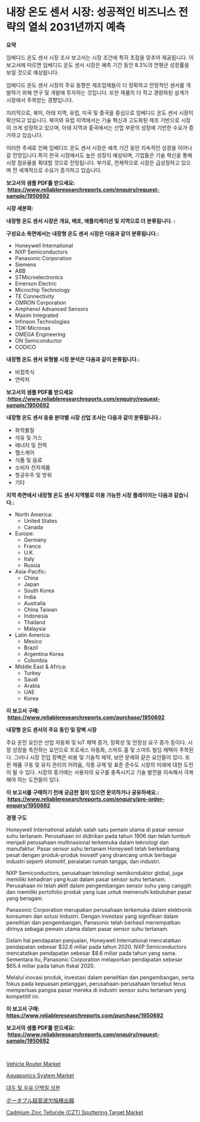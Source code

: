 <p><h1>내장 온도 센서 시장: 성공적인 비즈니스 전략의 열쇠 2031년까지 예측</h1></p><p><strong>요약</strong></p>
<p><p>임베디드 온도 센서 시장 조사 보고서는 시장 조건에 특히 초점을 맞추어 제공됩니다. 이 보고서에 따르면 임베디드 온도 센서 시장은 예측 기간 동안 8.3%의 연평균 성장률을 보일 것으로 예상됩니다.</p><p>임베디드 온도 센서 시장의 주요 동향은 제조업체들이 더 정확하고 안정적인 센서를 개발하기 위해 연구 및 개발에 투자하는 것입니다. 또한 제품의 더 작고 경량화된 설계가 시장에서 주목받는 경향입니다.</p><p>지리적으로, 북미, 아태 지역, 유럽, 미국 및 중국을 중심으로 임베디드 온도 센서 시장이 확산되고 있습니다. 북미와 유럽 지역에서는 기술 혁신과 고도화된 제조 기반으로 시장이 크게 성장하고 있으며, 아태 지역과 중국에서는 산업 부문의 성장에 기반한 수요가 증가하고 있습니다.</p><p>이러한 추세로 인해 임베디드 온도 센서 시장은 예측 기간 동안 지속적인 성장을 이어나갈 전망입니다.특히 한국 시장에서도 높은 성장이 예상되며, 기업들은 기술 혁신을 통해 시장 점유율을 확대할 것으로 전망됩니다. 부가로, 전체적으로 시장은 급성장하고 있으며 전 세계적으로 수요가 증가하고 있습니다.</p></p>
<p><strong>보고서의 샘플 PDF를 받으세요: &nbsp;<a href="https://www.reliableresearchreports.com/enquiry/request-sample/1950692">https://www.reliableresearchreports.com/enquiry/request-sample/1950692</a></strong></p>
<p><strong>시장 세분화:</strong></p>
<p><strong> 내장형 온도 센서 시장은 개요, 배포, 애플리케이션 및 지역으로 더 분류됩니다. :</strong></p>
<p><strong>구성요소 측면에서는 내장형 온도 센서 시장은 다음과 같이 분류됩니다.:</strong></p>
<p><ul><li>Honeywell International</li><li>NXP Semiconductors</li><li>Panasonic Corporation</li><li>Siemens</li><li>ABB</li><li>STMicroelectronics</li><li>Emerson Electric</li><li>Microchip Technology</li><li>TE Connectivity</li><li>OMRON Corporation</li><li>Amphenol Advanced Sensors</li><li>Maxim Integrated</li><li>Infineon Technologies</li><li>TDK-Micronas</li><li>OMEGA Engineering</li><li>ON Semiconductor</li><li>CODICO</li></ul></p>
<p><strong> 내장형 온도 센서 유형별 시장 분석은 다음과 같이 분류됩니다.:</strong></p>
<p><ul><li>비접촉식</li><li>연락처</li></ul></p>
<p><strong>보고서의 샘플 PDF를 받으세요 :<a href="https://www.reliableresearchreports.com/enquiry/request-sample/1950692">https://www.reliableresearchreports.com/enquiry/request-sample/1950692</a></strong></p>
<p><strong> 내장형 온도 센서 응용 분야별 시장 산업 조사는 다음과 같이 분류됩니다.:</strong></p>
<p><ul><li>화학물질</li><li>석유 및 가스</li><li>에너지 및 전력</li><li>헬스케어</li><li>식품 및 음료</li><li>소비자 전자제품</li><li>항공우주 및 방위</li><li>기타</li></ul></p>
<p><strong>지역 측면에서 내장형 온도 센서 지역별로 이용 가능한 시장 플레이어는 다음과 같습니다.:</strong></p>
<p><ul>
    <li>
        North America:
        <ul>
            <li>United States</li>
            <li>Canada</li>
        </ul>
    </li>
    <li>
        Europe:
        <ul>
            <li>Germany</li>
            <li>France</li>
            <li>U.K.</li>
            <li>Italy</li>
            <li>Russia</li>
        </ul>
    </li>
    <li>
        Asia-Pacific:
        <ul>
            <li>China</li>
            <li>Japan</li>
            <li>South Korea</li>
            <li>India</li>
            <li>Australia</li>
            <li>China Taiwan</li>
            <li>Indonesia</li>
            <li>Thailand</li>
            <li>Malaysia</li>
        </ul>
    </li>
    <li>
        Latin America:
        <ul>
            <li>Mexico</li>
            <li>Brazil</li>
            <li>Argentina Korea</li>
            <li>Colombia</li>
        </ul>
    </li>
    <li>
        Middle East & Africa:
        <ul>
            <li>Turkey</li>
            <li>Saudi</li>
            <li>Arabia</li>
            <li>UAE</li>
            <li>Korea</li>
        </ul>
    </li>
    </ul></p>
<p><strong>이 보고서 구매: &nbsp;<a href="https://www.reliableresearchreports.com/purchase/1950692">https://www.reliableresearchreports.com/purchase/1950692</a></strong></p>
<p><strong>내장형 온도 센서의 주요 동인 및 장벽 시장</strong></p>
<p><p>주요 운전 요인은 산업 자동화 및 IoT 채택 증가, 정확성 및 안정성 요구 증가 등이다. 시장 성장을 촉진하는 요인으로 프로세스 자동화, 스마트 홈 및 스마트 빌딩 채택이 주목된다. 그러나 시장 진입 장벽은 비용 및 기술적 제약, 보안 문제와 같은 요인들이 있다. 또한 제품 구동 및 유지 관리의 어려움, 각종 규제 및 표준 준수도 시장의 미래에 대한 도전이 될 수 있다. 시장의 증가에는 사용자의 요구를 충족시키고 기술 발전을 지속해서 극복해야 하는 도전들이 있다.</p></p>
<p><strong>이 보고서를 구매하기 전에 궁금한 점이 있으면 문의하거나 공유하세요.: &nbsp;<a href="https://www.reliableresearchreports.com/enquiry/pre-order-enquiry/1950692">https://www.reliableresearchreports.com/enquiry/pre-order-enquiry/1950692</a></strong></p>
<p><strong>경쟁 구도</strong></p>
<p><p>Honeywell International adalah salah satu pemain utama di pasar sensor suhu tertanam. Perusahaan ini didirikan pada tahun 1906 dan telah tumbuh menjadi perusahaan multinasional terkemuka dalam teknologi dan manufaktur. Pasar sensor suhu tertanam Honeywell telah berkembang pesat dengan produk-produk inovatif yang dirancang untuk berbagai industri seperti otomotif, peralatan rumah tangga, dan industri.</p><p>NXP Semiconductors, perusahaan teknologi semikonduktor global, juga memiliki kehadiran yang kuat dalam pasar sensor suhu tertanam. Perusahaan ini telah aktif dalam pengembangan sensor suhu yang canggih dan memiliki portofolio produk yang luas untuk memenuhi kebutuhan pasar yang beragam.</p><p>Panasonic Corporation merupakan perusahaan terkemuka dalam elektronik konsumen dan solusi industri. Dengan investasi yang signifikan dalam penelitian dan pengembangan, Panasonic telah berhasil menempatkan dirinya sebagai pemain utama dalam pasar sensor suhu tertanam.</p><p>Dalam hal pendapatan penjualan, Honeywell International mencatatkan pendapatan sebesar $32.6 miliar pada tahun 2020. NXP Semiconductors mencatatkan pendapatan sebesar $8.6 miliar pada tahun yang sama. Sementara itu, Panasonic Corporation melaporkan pendapatan sebesar $65.4 miliar pada tahun fiskal 2020.</p><p>Melalui inovasi produk, investasi dalam penelitian dan pengembangan, serta fokus pada kepuasan pelanggan, perusahaan-perusahaan tersebut terus memperluas pangsa pasar mereka di industri sensor suhu tertanam yang kompetitif ini.</p></p>
<p><strong>이 보고서 구매: &nbsp; <a href="https://www.reliableresearchreports.com/purchase/1950692">https://www.reliableresearchreports.com/purchase/1950692</a></strong></p>
<p><strong>보고서의 샘플 PDF를 받으세요: &nbsp;<a href="https://www.reliableresearchreports.com/enquiry/request-sample/1950692">https://www.reliableresearchreports.com/enquiry/request-sample/1950692</a></strong><strong></strong></p>
<p>&nbsp;</p>
<p><p><a href="https://view.publitas.com/reportprime-1/vehicle-router-market-research-report-unlocks-analysis-on-the-market-financial-status-market-size-and-market-revenue-upto-2031/">Vehicle Router Market</a></p><p><a href="https://full-wildebeest-80b.notion.site/Aquaponics-System-Market-Size-Growth-Outlook-from-2024-to-2031-projecting-at-Market-s-Trends-Analy-e18f0606e7fc4190bc98b3458ad89f4f">Aquaponics System Market</a></p><p><a href="https://github.com/nuekbpymrrz5/Market-Research-Report-List-1/blob/main/50310842030.md">대두 및 우유 단백질 성분</a></p><p><a href="https://github.com/jkjreqjscoxx7/Market-Research-Report-List-1/blob/main/96086472458.md">ポータブル超音波欠陥検出器</a></p><p><a href="https://github.com/yoshih12/Market-Research-Report-List-2/blob/main/cadmium-zinc-telluride-czt-sputtering-target-market.md">Cadmium Zinc Telluride (CZT) Sputtering Target Market</a></p></p>